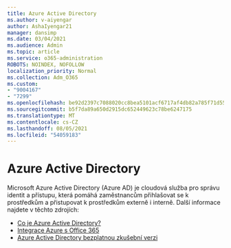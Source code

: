 ```yaml
---
title: Azure Active Directory
ms.author: v-aiyengar
author: AshaIyengar21
manager: dansimp
ms.date: 03/04/2021
ms.audience: Admin
ms.topic: article
ms.service: o365-administration
ROBOTS: NOINDEX, NOFOLLOW
localization_priority: Normal
ms.collection: Adm_O365
ms.custom:
- "9004167"
- "7299"
ms.openlocfilehash: be92d2397c7088020cc8bea5101acf6717af4db82a785f71d55ec5aff9061b1b
ms.sourcegitcommit: b5f7da89a650d2915dc652449623c78be6247175
ms.translationtype: MT
ms.contentlocale: cs-CZ
ms.lasthandoff: 08/05/2021
ms.locfileid: "54059183"
---
```

# <a name="azure-active-directory"></a>Azure Active Directory

Microsoft Azure Active Directory (Azure AD) je cloudová služba pro správu identit a přístupu, která pomáhá zaměstnancům přihlašovat se k prostředkům a přistupovat k prostředkům externě i interně. Další informace najdete v těchto zdrojích:

- [Co je Azure Active Directory?](https://go.microsoft.com/fwlink/?linkid=2081145)
- [Integrace Azure s Office 365](https://go.microsoft.com/fwlink/?linkid=2081218)
- [Azure Active Directory bezplatnou zkušební verzi](https://go.microsoft.com/fwlink/?linkid=2081144)
